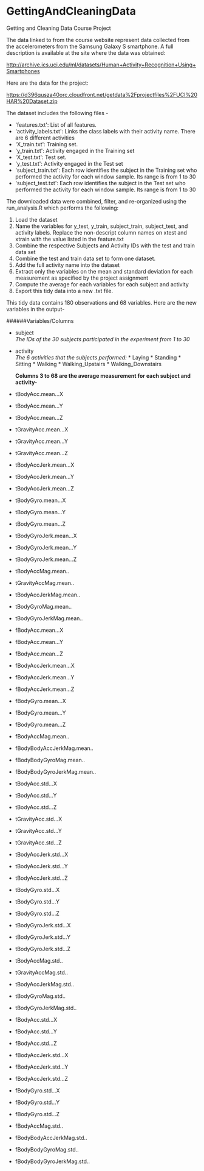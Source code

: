 # GettingAndCleaningData
Getting and Cleaning Data Course Project

The data linked to from the course website represent data collected from the accelerometers from the Samsung Galaxy S smartphone. A full description is available at the site where the data was obtained: 

http://archive.ics.uci.edu/ml/datasets/Human+Activity+Recognition+Using+Smartphones 

Here are the data for the project: 

https://d396qusza40orc.cloudfront.net/getdata%2Fprojectfiles%2FUCI%20HAR%20Dataset.zip 

The dataset includes the following files - 

*  'features.txt': List of all features.
*  'activity_labels.txt': Links the class labels with their activity name. There are 6 different activities
*  'X_train.txt': Training set.
*  'y_train.txt': Activity engaged in the Training set
*  'X_test.txt': Test set.
*  'y_test.txt': Activity engaged in the Test set
*  'subject_train.txt': Each row identifies the subject in the Training set who performed the activity for each window sample. Its range is from 1 to 30
*  'subject_test.txt': Each row identifies the subject in the Test set who performed the activity for each window sample. Its range is from 1 to 30

The downloaded data were combined, filter, and re-organized using the run_analysis.R which performs the following:  

1. Load the dataset
2. Name the variables for y_test, y_train, subject_train, subject_test, and activity labels. Replace the non-descript column names on xtest and xtrain with the value listed in the feature.txt
3.  Combine the respective Subjects and Activity IDs with the test and train data set
4.  Combine the test and train data set to form one dataset.
5.  Add the full activity name into the dataset 
6.  Extract only the variables on the mean and standard deviation for each measurement as specified by the project assignment
7.  Compute the average for each variables for each subject and activity
8.  Export this tidy data into a new .txt file.

This tidy data contains 180 observations and 68 variables.  Here are the new variables in the output- 

######Variables/Columns
* subject  
      _The IDs of the 30 subjects participated in the experiment_
      _from 1 to 30_

* activity  
      _The 6 activities that the subjects performed:_
      * Laying
      * Standing
      * Sitting
      * Walking
      * Walking_Upstairs
      * Walking_Downstairs


  __Columns 3 to 68 are the average measurement for each subject and activity-__
* tBodyAcc.mean...X  
* tBodyAcc.mean...Y  
* tBodyAcc.mean...Z  
* tGravityAcc.mean...X  
* tGravityAcc.mean...Y  
* tGravityAcc.mean...Z  
* tBodyAccJerk.mean...X  
* tBodyAccJerk.mean...Y  
* tBodyAccJerk.mean...Z  
* tBodyGyro.mean...X  
* tBodyGyro.mean...Y  
* tBodyGyro.mean...Z  
* tBodyGyroJerk.mean...X  
* tBodyGyroJerk.mean...Y  
* tBodyGyroJerk.mean...Z  
* tBodyAccMag.mean..  
* tGravityAccMag.mean..  
* tBodyAccJerkMag.mean..  
* tBodyGyroMag.mean..  
* tBodyGyroJerkMag.mean..  
* fBodyAcc.mean...X  
* fBodyAcc.mean...Y  
* fBodyAcc.mean...Z  
* fBodyAccJerk.mean...X  
* fBodyAccJerk.mean...Y  
* fBodyAccJerk.mean...Z  
* fBodyGyro.mean...X  
* fBodyGyro.mean...Y  
* fBodyGyro.mean...Z  
* fBodyAccMag.mean..  
* fBodyBodyAccJerkMag.mean..  
* fBodyBodyGyroMag.mean..  
* fBodyBodyGyroJerkMag.mean..  
* tBodyAcc.std...X  
* tBodyAcc.std...Y  
* tBodyAcc.std...Z  
* tGravityAcc.std...X  
* tGravityAcc.std...Y  
* tGravityAcc.std...Z  
* tBodyAccJerk.std...X  
* tBodyAccJerk.std...Y  
* tBodyAccJerk.std...Z  
* tBodyGyro.std...X  
* tBodyGyro.std...Y  
* tBodyGyro.std...Z  
* tBodyGyroJerk.std...X  
* tBodyGyroJerk.std...Y  
* tBodyGyroJerk.std...Z  
* tBodyAccMag.std..  
* tGravityAccMag.std..  
* tBodyAccJerkMag.std..  
* tBodyGyroMag.std..  
* tBodyGyroJerkMag.std..  
* fBodyAcc.std...X  
* fBodyAcc.std...Y  
* fBodyAcc.std...Z  
* fBodyAccJerk.std...X  
* fBodyAccJerk.std...Y  
* fBodyAccJerk.std...Z  
* fBodyGyro.std...X  
* fBodyGyro.std...Y  
* fBodyGyro.std...Z  
* fBodyAccMag.std..  
* fBodyBodyAccJerkMag.std..  
* fBodyBodyGyroMag.std..  
* fBodyBodyGyroJerkMag.std..  
